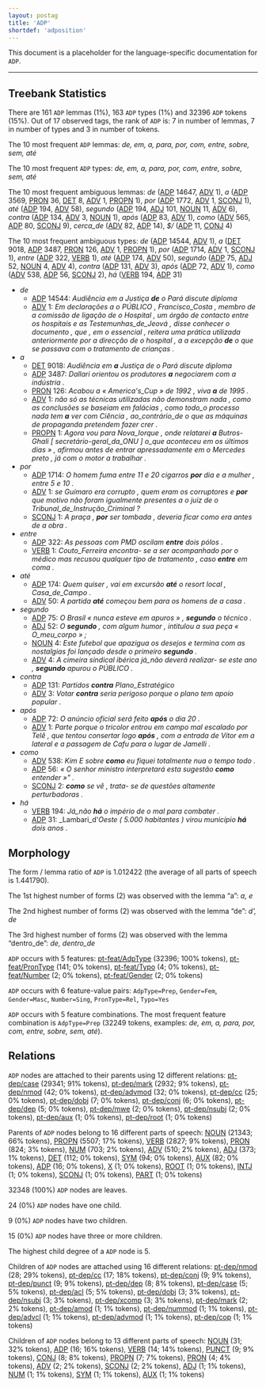 ```yaml
---
layout: postag
title: 'ADP'
shortdef: 'adposition'
---
```


This document is a placeholder for the language-specific documentation
for `ADP`.

--------------------------------------------------------------------------------

## Treebank Statistics

There are 161 `ADP` lemmas (1%), 163 `ADP` types (1%) and 32396 `ADP` tokens (15%).
Out of 17 observed tags, the rank of `ADP` is: 7 in number of lemmas, 7 in number of types and 3 in number of tokens.

The 10 most frequent `ADP` lemmas: _de, em, a, para, por, com, entre, sobre, sem, até_

The 10 most frequent `ADP` types:  _de, em, a, para, por, com, entre, sobre, sem, até_

The 10 most frequent ambiguous lemmas: _de_ ([ADP]() 14647, [ADV]() 1), _a_ ([ADP]() 3569, [PRON]() 36, [DET]() 8, [ADV]() 1, [PROPN]() 1), _por_ ([ADP]() 1772, [ADV]() 1, [SCONJ]() 1), _até_ ([ADP]() 194, [ADV]() 58), _segundo_ ([ADP]() 194, [ADJ]() 101, [NOUN]() 11, [ADV]() 6), _contra_ ([ADP]() 134, [ADV]() 3, [NOUN]() 1), _após_ ([ADP]() 83, [ADV]() 1), _como_ ([ADV]() 565, [ADP]() 80, [SCONJ]() 9), _cerca_de_ ([ADV]() 82, [ADP]() 14), _$/_ ([ADP]() 11, [CONJ]() 4)

The 10 most frequent ambiguous types:  _de_ ([ADP]() 14544, [ADV]() 1), _a_ ([DET]() 9018, [ADP]() 3487, [PRON]() 126, [ADV]() 1, [PROPN]() 1), _por_ ([ADP]() 1714, [ADV]() 1, [SCONJ]() 1), _entre_ ([ADP]() 322, [VERB]() 1), _até_ ([ADP]() 174, [ADV]() 50), _segundo_ ([ADP]() 75, [ADJ]() 52, [NOUN]() 4, [ADV]() 4), _contra_ ([ADP]() 131, [ADV]() 3), _após_ ([ADP]() 72, [ADV]() 1), _como_ ([ADV]() 538, [ADP]() 56, [SCONJ]() 2), _há_ ([VERB]() 194, [ADP]() 31)


* _de_
  * [ADP]() 14544: _Audiência em a Justiça <b>de</b> o Pará discute diploma_
  * [ADV]() 1: _Em declarações a o PÚBLICO , Francisco_Costa , membro de a comissão de ligação de o Hospital , um órgão de contacto entre os hospitais e as Testemunhas_de_Jeová , disse conhecer o documento , que , em o essencial , reitera uma prática utilizada anteriormente por a direcção de o hospital , a a excepção <b>de</b> o que se passava com o tratamento de crianças ._
* _a_
  * [DET]() 9018: _Audiência em <b>a</b> Justiça de o Pará discute diploma_
  * [ADP]() 3487: _Dallari orientou os produtores <b>a</b> negociarem com a indústria ._
  * [PRON]() 126: _Acabou a « America's_Cup » de 1992 , viva <b>a</b> de 1995 ._
  * [ADV]() 1: _não só as técnicas utilizadas não demonstram nada , como as conclusões se baseiam em falácias , como todo_o processo nada tem <b>a</b> ver com Ciência , ao_contrário_de o que as máquinas de propaganda pretendem fazer crer ._
  * [PROPN]() 1: _Agora vou para Nova_Iorque , onde relatarei <b>a</b> Butros-Ghali [ secretário-geral_da_ONU ] o_que aconteceu em os últimos dias » , afirmou antes de entrar apressadamente em o Mercedes preto , já com o motor a trabalhar ._
* _por_
  * [ADP]() 1714: _O homem fuma entre 11 e 20 cigarros <b>por</b> dia e a mulher , entre 5 e 10 ._
  * [ADV]() 1: _se Guímaro era corrupto , quem eram os corruptores e <b>por</b> que motivo não foram igualmente presentes a o juiz de o Tribunal_de_Instrução_Criminal ?_
  * [SCONJ]() 1: _A praça , <b>por</b> ser tombada , deveria ficar como era antes de a obra ._
* _entre_
  * [ADP]() 322: _As pessoas com PMD oscilam <b>entre</b> dois pólos ._
  * [VERB]() 1: _Couto_Ferreira encontra- se a ser acompanhado por o médico mas recusou qualquer tipo de tratamento , caso <b>entre</b> em coma ._
* _até_
  * [ADP]() 174: _Quem quiser , vai em excursão <b>até</b> o resort local , Casa_de_Campo ._
  * [ADV]() 50: _A partida <b>até</b> começou bem para os homens de a casa ._
* _segundo_
  * [ADP]() 75: _O Brasil « nunca esteve em apuros » , <b>segundo</b> o técnico ._
  * [ADJ]() 52: _O <b>segundo</b> , com algum humor , intitulou a sua peça « O_meu_corpo » ;_
  * [NOUN]() 4: _Este futebol que apazigua os desejos e termina com as nostalgias foi lançado desde o primeiro <b>segundo</b> ._
  * [ADV]() 4: _A cimeira sindical ibérica já_não deverá realizar- se este ano , <b>segundo</b> apurou o PÚBLICO ._
* _contra_
  * [ADP]() 131: _Partidos <b>contra</b> Plano_Estratégico_
  * [ADV]() 3: _Votar <b>contra</b> seria perigoso porque o plano tem apoio popular ._
* _após_
  * [ADP]() 72: _O anúncio oficial será feito <b>após</b> o dia 20 ._
  * [ADV]() 1: _Parte porque o tricolor entrou em campo mal escalado por Telê , que tentou consertar logo <b>após</b> , com a entrada de Vítor em a lateral e a passagem de Cafu para o lugar de Jamelli ._
* _como_
  * [ADV]() 538: _Kim E sobre <b>como</b> eu fiquei totalmente nua o tempo todo ._
  * [ADP]() 56: _« O senhor ministro interpretará esta sugestão <b>como</b> entender »" ._
  * [SCONJ]() 2: _<b>como</b> se vê , trata- se de questões altamente perturbadoras ._
* _há_
  * [VERB]() 194: _Já_não <b>há</b> o império de o mal para combater ._
  * [ADP]() 31: _Lambari_d'_Oeste ( 5.000 habitantes ) virou município <b>há</b> dois anos ._

## Morphology

The form / lemma ratio of `ADP` is 1.012422 (the average of all parts of speech is 1.441790).

The 1st highest number of forms (2) was observed with the lemma “a”: _a, e_

The 2nd highest number of forms (2) was observed with the lemma “de”: _d', de_

The 3rd highest number of forms (2) was observed with the lemma “dentro_de”: _de, dentro_de_

`ADP` occurs with 5 features: [pt-feat/AdpType]() (32396; 100% tokens), [pt-feat/PronType]() (141; 0% tokens), [pt-feat/Typo]() (4; 0% tokens), [pt-feat/Number]() (2; 0% tokens), [pt-feat/Gender]() (2; 0% tokens)

`ADP` occurs with 6 feature-value pairs: `AdpType=Prep`, `Gender=Fem`, `Gender=Masc`, `Number=Sing`, `PronType=Rel`, `Typo=Yes`

`ADP` occurs with 5 feature combinations. The most frequent feature combination is `AdpType=Prep` (32249 tokens, examples: _de, em, a, para, por, com, entre, sobre, sem, até_).


## Relations

`ADP` nodes are attached to their parents using 12 different relations: [pt-dep/case]() (29341; 91% tokens), [pt-dep/mark]() (2932; 9% tokens), [pt-dep/nmod]() (42; 0% tokens), [pt-dep/advmod]() (32; 0% tokens), [pt-dep/cc]() (25; 0% tokens), [pt-dep/dobj]() (7; 0% tokens), [pt-dep/conj]() (6; 0% tokens), [pt-dep/dep]() (5; 0% tokens), [pt-dep/mwe]() (2; 0% tokens), [pt-dep/nsubj]() (2; 0% tokens), [pt-dep/aux]() (1; 0% tokens), [pt-dep/root]() (1; 0% tokens)

Parents of `ADP` nodes belong to 16 different parts of speech: [NOUN]() (21343; 66% tokens), [PROPN]() (5507; 17% tokens), [VERB]() (2827; 9% tokens), [PRON]() (824; 3% tokens), [NUM]() (703; 2% tokens), [ADV]() (510; 2% tokens), [ADJ]() (373; 1% tokens), [DET]() (112; 0% tokens), [SYM]() (94; 0% tokens), [AUX]() (82; 0% tokens), [ADP]() (16; 0% tokens), [X]() (1; 0% tokens), [ROOT]() (1; 0% tokens), [INTJ]() (1; 0% tokens), [SCONJ]() (1; 0% tokens), [PART]() (1; 0% tokens)

32348 (100%) `ADP` nodes are leaves.

24 (0%) `ADP` nodes have one child.

9 (0%) `ADP` nodes have two children.

15 (0%) `ADP` nodes have three or more children.

The highest child degree of a `ADP` node is 5.

Children of `ADP` nodes are attached using 16 different relations: [pt-dep/nmod]() (28; 29% tokens), [pt-dep/cc]() (17; 18% tokens), [pt-dep/conj]() (9; 9% tokens), [pt-dep/punct]() (9; 9% tokens), [pt-dep/dep]() (8; 8% tokens), [pt-dep/case]() (5; 5% tokens), [pt-dep/acl]() (5; 5% tokens), [pt-dep/dobj]() (3; 3% tokens), [pt-dep/nsubj]() (3; 3% tokens), [pt-dep/xcomp]() (3; 3% tokens), [pt-dep/mark]() (2; 2% tokens), [pt-dep/amod]() (1; 1% tokens), [pt-dep/nummod]() (1; 1% tokens), [pt-dep/advcl]() (1; 1% tokens), [pt-dep/advmod]() (1; 1% tokens), [pt-dep/cop]() (1; 1% tokens)

Children of `ADP` nodes belong to 13 different parts of speech: [NOUN]() (31; 32% tokens), [ADP]() (16; 16% tokens), [VERB]() (14; 14% tokens), [PUNCT]() (9; 9% tokens), [CONJ]() (8; 8% tokens), [PROPN]() (7; 7% tokens), [PRON]() (4; 4% tokens), [ADV]() (2; 2% tokens), [SCONJ]() (2; 2% tokens), [ADJ]() (1; 1% tokens), [NUM]() (1; 1% tokens), [SYM]() (1; 1% tokens), [AUX]() (1; 1% tokens)


